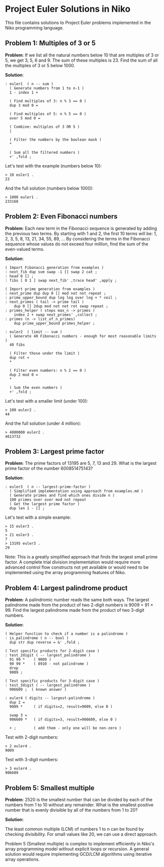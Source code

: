 # Project Euler Solutions in Niko

This file contains solutions to Project Euler problems implemented in the Niko programming language.

## Problem 1: Multiples of 3 or 5

**Problem**: If we list all the natural numbers below 10 that are multiples of 3 or 5, we get 3, 5, 6 and 9. The sum of these multiples is 23. Find the sum of all the multiples of 3 or 5 below 1000.

**Solution**:

```nk
: euler1  ( n -- sum )
  ( Generate numbers from 1 to n-1 )
  1 - index 1 +
  
  ( Find multiples of 3: n % 3 == 0 )
  dup 3 mod 0 =
  
  ( Find multiples of 5: n % 5 == 0 )
  over 5 mod 0 =
  
  ( Combine: multiples of 3 OR 5 )
  |
  
  ( Filter the numbers by the boolean mask )
  *
  
  ( Sum all the filtered numbers )
  +' ,fold ;
```

Let's test with the example (numbers below 10):

```nkt
> 10 euler1 .
23
```

And the full solution (numbers below 1000):

```nkt
> 1000 euler1 .
233168
```

## Problem 2: Even Fibonacci numbers

**Problem**: Each new term in the Fibonacci sequence is generated by adding the previous two terms. By starting with 1 and 2, the first 10 terms will be: 1, 2, 3, 5, 8, 13, 21, 34, 55, 89, ... By considering the terms in the Fibonacci sequence whose values do not exceed four million, find the sum of the even-valued terms.

**Solution**:

```nk
( Import Fibonacci generation from examples )
: next_fib dup sum swap -1 [] swap 2 cat ;
: head 0 [] ;
: fibs [ 0 1 ] swap next_fib' ,trace head' ,apply ;

( Import prime generation from examples )
: next_prime dup dup 0 [] mod not not repeat ;
: prime_upper_bound dup log log over log + * ceil ;
: next_primes ( tail -> prime tail )
    dup 0 [] 2dup mod not not rot swap repeat ;
: primes_helper ( steps max_n -> primes )
    index 2 + swap next_primes' ,collect ;
: primes (n -> list_of_n_primes) 
    dup prime_upper_bound primes_helper ;

: euler2  ( limit -- sum )
  ( Generate 40 Fibonacci numbers - enough for most reasonable limits )
  40 fibs
  
  ( Filter those under the limit )
  dup rot <
  *
  
  ( Filter even numbers: n % 2 == 0 )
  dup 2 mod 0 =
  *
  
  ( Sum the even numbers )
  +' ,fold ;
```

Let's test with a smaller limit (under 100):

```nkt
> 100 euler2 .
44
```

And the full solution (under 4 million):

```nkt
> 4000000 euler2 .
4613732
```

## Problem 3: Largest prime factor

**Problem**: The prime factors of 13195 are 5, 7, 13 and 29. What is the largest prime factor of the number 600851475143?

**Solution**:

```nk
: euler3  ( n -- largest-prime-factor )
  ( Simplified implementation using approach from examples.md )
  ( Generate primes and find which ones divide n )
  100 primes over over mod not repeat 
  ( Get the largest prime factor )
  dup len 1 - [] ;
```

Let's test with a simple example:

```nkt
> 15 euler3 .
5
> 21 euler3 .
7
> 13195 euler3 .
29
```

Note: This is a greatly simplified approach that finds the largest small prime factor. A complete trial division implementation would require more advanced control flow constructs not yet available or would need to be implemented using the array programming features of Niko.

## Problem 4: Largest palindrome product

**Problem**: A palindromic number reads the same both ways. The largest palindrome made from the product of two 2-digit numbers is 9009 = 91 × 99. Find the largest palindrome made from the product of two 3-digit numbers.

**Solution**:

```nk
( Helper function to check if a number is a palindrome )
: is_palindrome ( n -- bool )
  dup str dup reverse = &' ,fold ;

( Test specific products for 2-digit case )
: test_2digit ( -- largest_palindrome )
  91 99 *    ( 9009 )
  90 99 *    ( 8910 - not palindrome )
  drop
  9009 ;

( Test specific products for 3-digit case )  
: test_3digit ( -- largest_palindrome )
  906609 ;  ( known answer )

: euler4 ( digits -- largest-palindrome )
  dup 2 = 
  9009 *     ( if digits=2, result=9009, else 0 )
  
  swap 3 = 
  906609 *   ( if digits=3, result=906609, else 0 )
  
  + ;        ( add them - only one will be non-zero )
```

Test with 2-digit numbers:

```nkt
> 2 euler4 .
9009
```

Test with 3-digit numbers:

```nkt
> 3 euler4 .
906609
```

## Problem 5: Smallest multiple

**Problem**: 2520 is the smallest number that can be divided by each of the numbers from 1 to 10 without any remainder. What is the smallest positive number that is evenly divisible by all of the numbers from 1 to 20?

**Solution**:

The least common multiple (LCM) of numbers 1 to n can be found by checking divisibility. For small values like 20, we can use a direct approach.

Problem 5 (Smallest multiple) is complex to implement efficiently in Niko's array programming model without explicit loops or recursion. A general solution would require implementing GCD/LCM algorithms using iterative array operations.